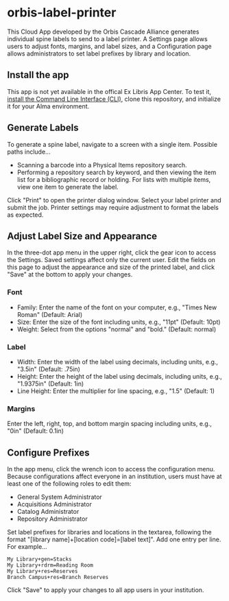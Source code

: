 # orbis-label-printer
 
This Cloud App developed by the Orbis Cascade Alliance generates individual spine labels to send to a label printer. A Settings page allows users to adjust fonts, margins, and label sizes, and a Configuration page allows administrators to set label prefixes by library and location.

## Install the app

This app is not yet available in the offical Ex Libris App Center. To test it, [install the Command Line Interface (CLI)](https://developers.exlibrisgroup.com/cloudapps/docs/cli/), clone this repository, and initialize it for your Alma environment.

## Generate Labels

To generate a spine label, navigate to a screen with a single item. Possible paths include...

- Scanning a barcode into a Physical Items repository search.
- Performing a repository search by keyword, and then viewing the item list for a bibliographic record or holding. For lists with multiple items, view one item to generate the label.

Click "Print" to open the printer dialog window. Select your label printer and submit the job. Printer settings may require adjustment to format the labels as expected.

## Adjust Label Size and Appearance

In the three-dot app menu in the upper right, click the gear icon to access the Settings. Saved settings affect only the current user. Edit the fields on this page to adjust the appearance and size of the printed label, and click "Save" at the bottom to apply your changes.

### Font

- Family: Enter the name of the font on your computer, e.g., "Times New Roman" (Default: Arial)
- Size: Enter the size of the font including units, e.g., "11pt" (Default: 10pt)
- Weight: Select from the options "normal" and "bold." (Default: normal)

### Label
- Width: Enter the width of the label using decimals, including units, e.g., "3.5in" (Default: .75in)</li>
- Height: Enter the height of the label using decimals, including units, e.g., "1.9375in" (Default: 1in)</li>
- Line Height: Enter the multiplier for line spacing, e.g., "1.5" (Default: 1)</li>

### Margins
Enter the left, right, top, and bottom margin spacing including units, e.g., "0in" (Default: 0.1in)

## Configure Prefixes

In the app menu, click the wrench icon to access the configuration menu. Because configurations affect everyone in an institution, users must have at least one of the following roles to edit them:

- General System Administrator
- Acquisitions Administrator
- Catalog Administrator
- Repository Administrator

Set label prefixes for libraries and locations in the textarea, following the format "\[library name\]+\[location code\]=\[label text\]". Add one entry per line. For example...

```
My Library+gen=Stacks
My Library+rdrm=Reading Room
My Library+res=Reserves
Branch Campus+res=Branch Reserves
```

Click "Save" to apply your changes to all app users in your institution.
